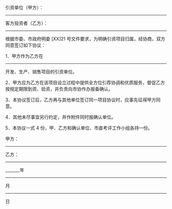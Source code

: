
 





引资单位（甲方）：
______________________





客方投资者（乙方）：
____________________





根据市委、市政府明委
[XX]21
号文件要求，为明确引资项目归属，经协商，双方同意签订如下协议：




1．甲方作为乙方在
__________________
开发、生产、销售项目的引资单位。




2．甲方应为乙方在该项目设立过程中提供全方位引荐协调和优质服务，督促乙方按规定期限到资、验资，并负责向市协作办报备确认。




3．本协议签订后，乙方再与其他单位签订同一项目协议时，应事先征得甲方同意。




4．其他未尽事宜另行约定，并作附件同时报确认单位。




5．本协议一式
4
份，甲、乙方和确认单位、市直考评工作小组各持一份。




甲方：
_____________________





乙方：
_____________________





_______年
_______
月
_______
日

 


 

 
 
 
 
 
  


  
 

  


  


  
 
 
 
 

